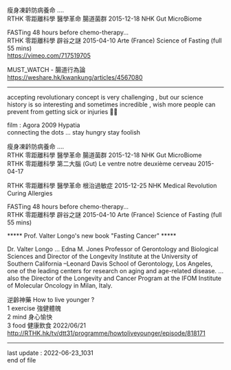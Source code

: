 
瘦身凍䶖防病養命 ....  
RTHK 零距離科學 醫學革命 腸道菌群 2015-12-18 NHK Gut MicroBiome  


FASTing 48 hours before chemo-therapy...  
RTHK 零距離科學 辟谷之謎 2015-04-10 Arte (France) Science of Fasting (full 55 mins)  
  https://vimeo.com/717519705  


MUST_WATCH - 腸道行為論  
  https://weshare.hk/kwankung/articles/4567080  


--------------------------------------------------------------  


accepting revolutionary concept is very challenging , but our science history is so interesting and sometimes incredible , wish more people can prevent from getting sick or injuries :pray::four_leaf_clover:  


film : Agora 2009 Hypatia  
connecting the dots ... stay hungry stay foolish  


瘦身凍䶖防病養命 ....  
RTHK 零距離科學 醫學革命 腸道菌群 2015-12-18 NHK Gut MicroBiome  
RTHK 零距離科學 第二大腦 (Gut) Le ventre notre deuxième cerveau 2015-04-17  


RTHK 零距離科學 醫學革命 根治過敏症 2015-12-25 NHK Medical Revolution Curing Allergies  


FASTing 48 hours before chemo-therapy...  
RTHK 零距離科學 辟谷之謎 2015-04-10 Arte (France) Science of Fasting (full 55 mins)  


***** Prof. Valter Longo's new book "Fasting Cancer" *****  


Dr. Valter Longo ... Edna M. Jones Professor of Gerontology and Biological Sciences and Director of the Longevity Institute at the University of Southern California –Leonard Davis School of Gerontology, Los Angeles, one of the leading centers for research on aging and age-related disease. ... also the Director of the Longevity and Cancer Program at the IFOM Institute of Molecular Oncology in Milan, Italy.    


逆齡神藥 How to live younger ?   
1 exercise 強健體魄   
2 mind 身心愉快   
3 food 健康飲食 2022/06/21   
  http://RTHK.hk/tv/dtt31/programme/howtoliveyounger/episode/818171  
  
  
--------------------------------------------------------------  
last update : 2022-06-23_1031  
end of file  
